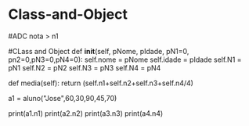 # Class-and-Object
#ADC nota > n1

#CLass and Object
   def __init__(self, pNome, pIdade, pN1=0, pn2=0,pN3=0,pN4=0):
     self.nome = pNome
     self.idade = pIdade
     self.N1 = pN1
     self.N2 = pN2
     self.N3 = pN3
     self.N4 = pN4
     
def media(self):
  return (self.n1+self.n2+self.n3+self.n4/4)

a1 = aluno("Jose",60,30,90,45,70)

print(a1.n1)
print(a2.n2)
print(a3.n3)
print(a4.n4)
